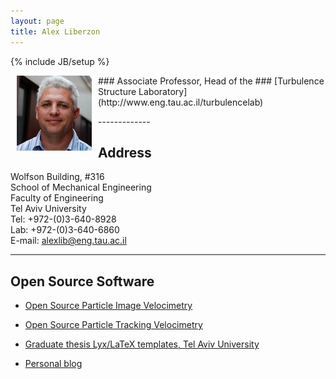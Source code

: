 ```yaml
---
layout: page
title: Alex Liberzon
---
```

{% include JB/setup %}


<img style="float: left; margin: 0 10px 10px 10px" src = "images/alex.jpg" />
### Associate Professor, Head of the
### [Turbulence Structure Laboratory](http://www.eng.tau.ac.il/turbulencelab)

<p>
-------------

## Address
Wolfson Building, #316<br> 
School of Mechanical Engineering<br>
Faculty of Engineering<br>
Tel Aviv University<br>
Tel: +972-(0)3-640-8928<br>
Lab: +972-(0)3-640-6860<br>
E-mail: [alexlib@eng.tau.ac.il](mailto:alexlib@eng.tau.ac.il)

------------

## Open Source Software
* [Open Source Particle Image Velocimetry](http://www.openpiv.net)
* [Open Source Particle Tracking Velocimetry](http://www.openptv.net)
* [Graduate thesis Lyx/LaTeX templates, Tel Aviv University](http://github.com/alexlib/)


* [Personal blog](http://alexl.wordpress.com)


